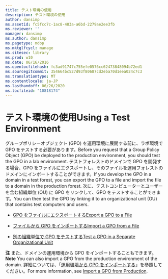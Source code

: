```yaml
---
title: テスト環境の使用
description: テスト環境の使用
author: dansimp
ms.assetid: fc5fcc7c-1ac8-483a-a6bd-2279ae2ee3fb
ms.reviewer: ''
manager: dansimp
ms.author: dansimp
ms.pagetype: mdop
ms.mktglfcycl: manage
ms.sitesec: library
ms.prod: w10
ms.date: 06/16/2016
ms.openlocfilehash: fc3ad91747c755efe0576cc62473848094b72ed1
ms.sourcegitcommit: 354664bc527d93f80687cd2eba70d1eea024c7c3
ms.translationtype: MT
ms.contentlocale: ja-JP
ms.lasthandoff: 06/26/2020
ms.locfileid: "10818174"
---
```

# <span data-ttu-id="f799b-103">テスト環境の使用</span><span class="sxs-lookup"><span data-stu-id="f799b-103">Using a Test Environment</span></span>


<span data-ttu-id="f799b-104">グループポリシーオブジェクト (GPO) を運用環境に展開する前に、ラボ環境で GPO をテストする必要があります。</span><span class="sxs-lookup"><span data-stu-id="f799b-104">Before you request that a Group Policy Object (GPO) be deployed to the production environment, you should test the GPO in a lab environment.</span></span> <span data-ttu-id="f799b-105">テストフォレストのドメインで GPO を開発する場合、GPO をファイルにエクスポートし、そのファイルを運用フォレストのドメインにインポートすることができます。</span><span class="sxs-lookup"><span data-stu-id="f799b-105">If you develop the GPO in a domain in a test forest, you can export the GPO to a file and import the file to a domain in the production forest.</span></span> <span data-ttu-id="f799b-106">次に、テストコンピューターとユーザーを含む組織単位 (OU) に GPO をリンクして、GPO をテストすることができます。</span><span class="sxs-lookup"><span data-stu-id="f799b-106">You can then test the GPO by linking it to an organizational unit (OU) that contains test computers and users.</span></span>

-   [<span data-ttu-id="f799b-107">GPO をファイルにエクスポートする</span><span class="sxs-lookup"><span data-stu-id="f799b-107">Export a GPO to a File</span></span>](export-a-gpo-to-a-file.md)

-   [<span data-ttu-id="f799b-108">ファイルから GPO をインポートする</span><span class="sxs-lookup"><span data-stu-id="f799b-108">Import a GPO from a File</span></span>](import-a-gpo-from-a-file-ed.md)

-   [<span data-ttu-id="f799b-109">別の組織単位で GPO をテストする</span><span class="sxs-lookup"><span data-stu-id="f799b-109">Test a GPO in a Separate Organizational Unit</span></span>](test-a-gpo-in-a-separate-organizational-unit-agpm40.md)

<span data-ttu-id="f799b-110">**注** また、ドメインの運用環境から GPO をインポートすることもできます。</span><span class="sxs-lookup"><span data-stu-id="f799b-110">**Note** You can also import a GPO from the production environment of the domain.</span></span> <span data-ttu-id="f799b-111">詳細については、「[運用環境から GPO をインポートする](import-a-gpo-from-production-agpm40-ed.md)」を参照してください。</span><span class="sxs-lookup"><span data-stu-id="f799b-111">For more information, see [Import a GPO from Production](import-a-gpo-from-production-agpm40-ed.md).</span></span>

 

 

 





